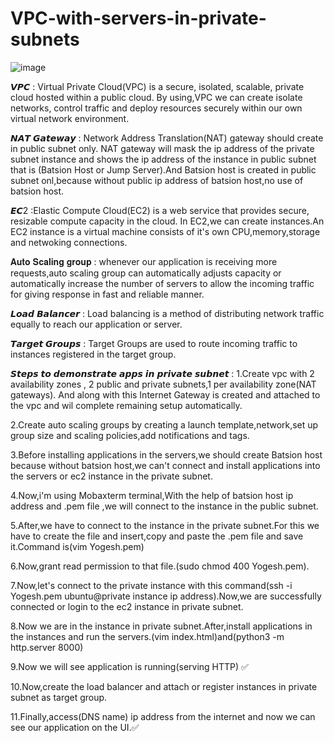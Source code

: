 # VPC-with-servers-in-private-subnets

![image](https://github.com/user-attachments/assets/10de7ae0-00ec-4b12-afe1-52dfe8e455c2)



𝙑𝙋𝘾 : Virtual Private Cloud(VPC) is a secure, isolated, scalable, private cloud hosted within a public cloud. 
By using,VPC we can create isolate networks, control traffic and deploy resources securely within our own virtual network environment.

𝙉𝘼𝙏 𝙂𝙖𝙩𝙚𝙬𝙖𝙮 : Network Address Translation(NAT) gateway should create in public subnet only.
NAT gateway will mask the ip address of the private subnet instance and shows the ip address of the instance in public subnet that is (Batsion Host or Jump Server).And Batsion host is created in public subnet onl,because without public ip address of batsion host,no use of batsion host.

𝙀𝘾2 :Elastic Compute Cloud(EC2) is a web service that provides secure, resizable compute capacity in the cloud.
In EC2,we can create instances.An EC2 instance is a virtual machine consists of it's own CPU,memory,storage and netwoking connections.

𝐀𝐮𝐭𝐨 𝐒𝐜𝐚𝐥𝐢𝐧𝐠 𝐠𝐫𝐨𝐮𝐩 : whenever our application is receiving more requests,auto scaling group can automatically adjusts capacity or automatically increase the number of servers to allow the incoming traffic for giving response in fast and reliable manner.

𝙇𝙤𝙖𝙙 𝘽𝙖𝙡𝙖𝙣𝙘𝙚𝙧 : Load balancing is a method of distributing network traffic equally to reach our application or server.

𝙏𝙖𝙧𝙜𝙚𝙩 𝙂𝙧𝙤𝙪𝙥𝙨 : Target Groups are used to route incoming traffic to instances registered in the target group.


𝙎𝙩𝙚𝙥𝙨 𝙩𝙤 𝙙𝙚𝙢𝙤𝙣𝙨𝙩𝙧𝙖𝙩𝙚 𝙖𝙥𝙥𝙨 𝙞𝙣 𝙥𝙧𝙞𝙫𝙖𝙩𝙚 𝙨𝙪𝙗𝙣𝙚𝙩 :
1.Create vpc with 2 availability zones , 2 public and private subnets,1 per availability zone(NAT gateways).
And along with this Internet Gateway is created and attached to the vpc and wil complete remaining setup automatically.

2.Create auto scaling groups by creating a launch template,network,set up group size and scaling policies,add notifications and tags.

3.Before installing applications in the servers,we should create Batsion host because without batsion host,we can't connect and install applications into the servers or ec2 instance in the private subnet.

4.Now,i'm using Mobaxterm terminal,With the help of batsion host ip address and .pem file ,we will connect to the instance in the public subnet.

5.After,we have to connect to the instance in the private subnet.For this we have to create the file and insert,copy and paste the .pem file and save it.Command is(vim Yogesh.pem)

6.Now,grant read permission to that file.(sudo chmod 400 Yogesh.pem).

7.Now,let's connect to the private instance with this command(ssh -i Yogesh.pem ubuntu@private instance ip address).Now,we are successfully connected or login to the ec2 instance in private subnet.

8.Now we are in the instance in private subnet.After,install applications in the instances and run the servers.(vim index.html)and(python3 -m http.server 8000)

9.Now we will see application is running(serving HTTP) ✅

10.Now,create the load balancer and attach or register instances in private subnet as target group.

11.Finally,access(DNS name) ip address from the internet and now we can see our application on the UI.✅



